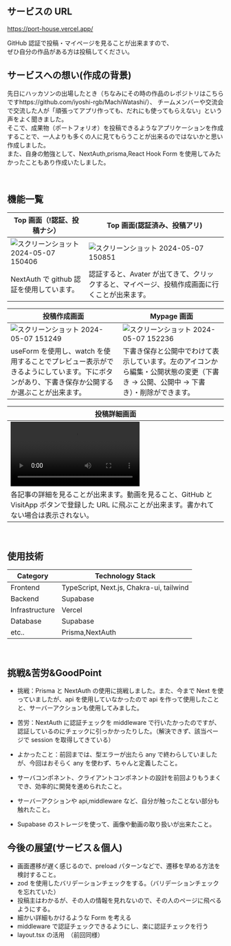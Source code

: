 ## サービスの URL

https://port-house.vercel.app/

GitHub 認証で投稿・マイページを見ることが出来ますので、<br/>
ぜひ自分の作品がある方は投稿してください。
<br />

## サービスへの想い(作成の背景)

先日にハッカソンの出場したとき（ちなみにその時の作品のレポジトリはこちらですhttps://github.com/iyoshi-rgb/MachiWatashi/）、
チームメンバーや交流会で交流した人が「頑張ってアプリ作っても、だれにも使ってもらえない」という声をよく聞きました。<br/>
そこで、成果物（ポートフォリオ）を投稿できるようなアプリケーションを作成することで、一人よりも多くの人に見てもらうことが出来るのではないかと思い作成しました。<br/>
また、自身の勉強として、NextAuth,prisma,React Hook Form を使用してみたかったこともあり作成いたしました。

<br/>

## 機能一覧

| Top 画面（!認証、投稿ナシ）                                                                                                             | Top 画面(認証済み、投稿アリ)                                                                                                            |
| --------------------------------------------------------------------------------------------------------------------------------------- | --------------------------------------------------------------------------------------------------------------------------------------- |
| ![スクリーンショット 2024-05-07 150406](https://github.com/iyoshi-rgb/Port_House/assets/153269464/af4293c7-6842-46fe-80d7-8a7bc99d1b27) | ![スクリーンショット 2024-05-07 150851](https://github.com/iyoshi-rgb/Port_House/assets/153269464/e5e2e817-a344-4041-a301-a40287ac307a) |
| NextAuth で github 認証を使用しています。                                                                                               | 認証すると、Avater が出てきて、クリックすると、マイページ、投稿作成画面に行くことが出来ます。                                           |

| 投稿作成画面                                                                                                                                 | Mypage 画面                                                                                                                             |
| -------------------------------------------------------------------------------------------------------------------------------------------- | --------------------------------------------------------------------------------------------------------------------------------------- |
| ![スクリーンショット 2024-05-07 151249](https://github.com/iyoshi-rgb/Port_House/assets/153269464/357caac9-2829-4cd2-9cec-034dc1c0b65d)      | ![スクリーンショット 2024-05-07 152236](https://github.com/iyoshi-rgb/Port_House/assets/153269464/bd7abb41-2d75-4bb9-bb67-d8bdc84cc09c) |
| useForm を使用し、watch を使用することでプレビュー表示ができるようにしています。下にボタンがあり、下書き保存か公開するか選ぶことが出来ます。 | 下書き保存と公開中でわけて表示しています。左のアイコンから編集・公開状態の変更（下書き → 公開、公開中 → 下書き）・削除ができます。      |

| 投稿詳細画面                                                                                                                                     |
| ------------------------------------------------------------------------------------------------------------------------------------------------ |
| <video src='https://github.com/iyoshi-rgb/Port_House/assets/153269464/3e1fbcd9-2b57-41fa-b0a9-71474ac6ac7a'></video>                             |
| 各記事の詳細を見ることが出来ます。動画を見ること、GitHub と VisitApp ボタンで登録した URL に飛ぶことが出来ます。書かれてない場合は表示されない。 |

<br />

## 使用技術

| Category       | Technology Stack                         |
| -------------- | ---------------------------------------- |
| Frontend       | TypeScript, Next.js, Chakra-ui, tailwind |
| Backend        | Supabase                                 |
| Infrastructure | Vercel                                   |
| Database       | Supabase                                 |
| etc..          | Prisma,NextAuth                          |

<br/>

## 挑戦&苦労&GoodPoint

- 挑戦：Prisma と NextAuth の使用に挑戦しました。また、今まで Next を使っていましたが、api を使用していなかったので api を作って使用したことと、サーバーアクションも使用してみました。

- 苦労：NextAuth に認証チェックを middleware で行いたかったのですが、認証しているのにチェックに引っかかったりした。（解決できず、該当ページで session を取得してきている）

- よかったこと：前回までは、型エラーが出たら any で終わらしていましたが、今回はおそらく any を使わず、ちゃんと定義したこと。
- サーバコンポネント、クライアントコンポネントの設計を前回よりもうまくでき、効率的に開発を進められたこと。
- サーバーアクションや api,middleware など、自分が触ったことない部分も触れたこと。
- Supabase のストレージを使って、画像や動画の取り扱いが出来たこと。
  <br/>

## 今後の展望(サービス＆個人)

- 画面遷移が遅く感じるので、preload パターンなどで、遷移を早める方法を検討すること。
- zod を使用したバリデーションチェックをする。（バリデーションチェックを忘れていた）
- 投稿主はわかるが、その人の情報を見れないので、その人のページに飛べるようにする。
- 細かい詳細もかけるような Form を考える
- middleware で認証チェックできるようにし、楽に認証チェックを行う
- layout.tsx の活用　（前回同様）
